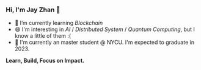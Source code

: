 ### Hi, I'm Jay Zhan 👋

- 🌱 I’m currently learning *Blockchain*
- 😄 I'm interesting in *AI* / *Distributed System* / *Quantum Computing*, but I know a little of them :(
- 🏫 I'm currently an master student @ NYCU. I'm expected to graduate in 2023.

**Learn, Build, Focus on Impact.**

<!--
**jayzhan211/jayzhan211** is a ✨ _special_ ✨ repository because its `README.md` (this file) appears on your GitHub profile.

Here are some ideas to get you started:

- 🔭 I’m currently working on ...
- 🌱 I’m currently learning ...
- 👯 I’m looking to collaborate on ...
- 🤔 I’m looking for help with ...
- 💬 Ask me about ...
- 📫 How to reach me: ...
- 😄 Pronouns: ...
- ⚡ Fun fact: ...
-->

